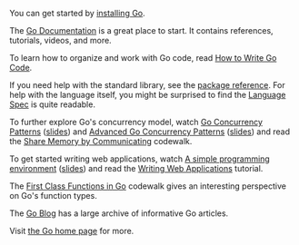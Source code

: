 


You can get started by [installing Go](https://go.dev/doc/install/).


The [Go Documentation](https://go.dev/doc/) is a great place to start.
It contains references, tutorials, videos, and more.

To learn how to organize and work with Go code, read [How to Write Go Code](https://go.dev/doc/code).

If you need help with the standard library, see the [package reference](https://go.dev/pkg/). For help with the language itself, you might be surprised to find the [Language Spec](https://go.dev/ref/spec) is quite readable.

To further explore Go's concurrency model, watch
[Go Concurrency Patterns](https://www.youtube.com/watch?v=f6kdp27TYZs)
([slides](https://go.dev/talks/2012/concurrency.slide))
and
[Advanced Go Concurrency Patterns](https://www.youtube.com/watch?v=QDDwwePbDtw)
([slides](https://go.dev/talks/2013/advconc.slide))
and read the
[Share Memory by Communicating](https://go.dev/doc/codewalk/sharemem/)
codewalk.

To get started writing web applications, watch
[A simple programming environment](https://vimeo.com/53221558)
([slides](https://go.dev/talks/2012/simple.slide))
and read the
[Writing Web Applications](https://go.dev/doc/articles/wiki/) tutorial.

The [First Class Functions in Go](https://go.dev/doc/codewalk/functions/) codewalk gives an interesting perspective on Go's function types.

The [Go Blog](https://go.dev/blog/) has a large archive of informative Go articles.

Visit [the Go home page](https://go.dev/) for more.